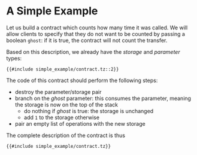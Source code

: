 # A Simple Example

Let us build a contract which counts how many time it was called. We will allow clients to specify
that they do not want to be counted by passing a boolean `ghost`: if it is true, the contract will
not count the transfer.

Based on this description, we already have the *storage* and *parameter* types:

```michelson,ignore
{{#include simple_example/contract.tz::2}}
```

The code of this contract should perform the following steps:
- destroy the parameter/storage pair
- branch on the *ghost* parameter: this consumes the parameter, meaning the storage is now on the
    top of the stack
    - do nothing if *ghost* is true: the storage is unchanged
    - add `1` to the storage otherwise
- pair an empty list of operations with the new storage

The complete description of the contract is thus

```michelson,ignore
{{#include simple_example/contract.tz}}
```
